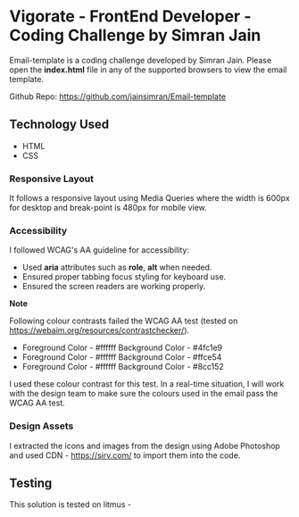 # Vigorate - FrontEnd Developer - Coding Challenge by Simran Jain

Email-template is a coding challenge developed by Simran Jain.
Please open the **index.html** file in any of the supported browsers to view the email template.

Github Repo: https://github.com/jainsimran/Email-template

## Technology Used

- HTML
- CSS

### Responsive Layout

It follows a responsive layout using Media Queries where the width is 600px for desktop and break-point is 480px for mobile view.

### Accessibility

I followed WCAG's AA guideline for accessibility:

- Used **aria** attributes such as **role**, **alt** when needed.
- Ensured proper tabbing focus styling for keyboard use.
- Ensured the screen readers are working properly.

**Note**

Following colour contrasts failed the WCAG AA test (tested on https://webaim.org/resources/contrastchecker/).

- Foreground Color - #ffffff Background Color - #4fc1e9
- Foreground Color - #ffffff Background Color - #ffce54
- Foreground Color - #ffffff Background Color - #8cc152

I used these colour contrast for this test. In a real-time situation, I will work with the design team to make sure the colours used in the email pass the WCAG AA test.

### Design Assets

I extracted the icons and images from the design using Adobe Photoshop and used CDN - https://sirv.com/ to import them into the code.

## Testing

This solution is tested on litmus -
